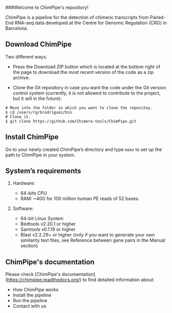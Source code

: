 ###Welcome to ChimPipe's repository!

ChimPipe is a pipeline for the detection of chimeric transcripts from Paired-End RNA-seq data developed at the Centre for Genomic Regulation (CRG) in Barcelona. 


## Download ChimPipe
Two different ways:

* Press the Download ZIP button which is located at the bottom right of the page to download the most recent version of the code as a zip archive.

* Clone the Git repository in case you want the code under the Git version control system (currently, it is not allowed to contribute to the project, but it will in the future):

```
# Move into the folder in which you want to clone the repositoy.
$ cd /users/rg/brodriguez/bin
# Clone it.
$ git clone https://github.com/Chimera-tools/ChimPipe.git
```

## Install ChimPipe
Go to your newly created ChimPipe’s directory and type `make` to set up the path to ChimPipe in your system.

## System’s requirements

1. Hardware:

    * 64-bits CPU
    * RAM: ~40G for 100 million human PE reads of 52 bases.

2. Software:

    * 64-bit Linux System
    * Bedtools v2.20.1 or higher
    * Samtools v0.1.19 or higher
    * Blast v2.2.29+ or higher (only if you want to generate your own similarity text files, see Reference between gene pairs in the Manual section)

## ChimPipe's documentation
Please check [ChimPipe's documentation] (https://chimpipe.readthedocs.org/) to find detailed information about:

* How ChimPipe works
* Install the pipeline
* Run the pipeline
* Contact with us


